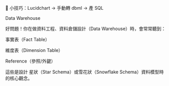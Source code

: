🔄 小技巧：Lucidchart → 手動轉 dbml → 產 SQL

Data Warehouse

好問題！你在做資料工程、資料倉儲設計（Data Warehouse）時，會常常聽到：

事實表（Fact Table）

維度表（Dimension Table）

Reference（參照/外鍵）

這些是設計 星狀（Star Schema）或雪花狀（Snowflake Schema）資料模型時的核心觀念。

